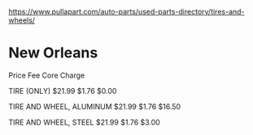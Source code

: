 https://www.pullapart.com/auto-parts/used-parts-directory/tires-and-wheels/

# New Orleans
Price Fee Core Charge

TIRE (ONLY)
$21.99  $1.76 $0.00

TIRE AND WHEEL, ALUMINUM
$21.99  $1.76 $16.50

TIRE AND WHEEL, STEEL
$21.99  $1.76 $3.00
